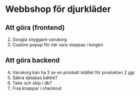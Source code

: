 # Webbshop för djurkläder

## Att göra (frontend)
2. Googla snyggare varukorg
5. Custom popup för när vara stoppas i korgen

## Att göra backend
4. Varukorg kan ha 2 av en produkt istället för produkten 2 ggr
3. Säkra databas bättre?
5. Take och skip i db?
5. Fixa knappar i checkout